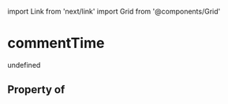 import Link from 'next/link'
import Grid from '@components/Grid'

# commentTime

undefined

## Property of



